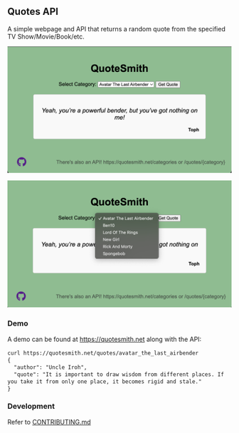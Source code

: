 ## Quotes API

A simple webpage and API that returns a random quote from the specified TV Show/Movie/Book/etc.

![Main Page](QuoteSmith-main-page.png "Main Page")

![Categories](QuoteSmith-categories.png "Categories")

### Demo
A demo can be found at https://quotesmith.net along with the API:

```
curl https://quotesmith.net/quotes/avatar_the_last_airbender
{
  "author": "Uncle Iroh",
  "quote": "It is important to draw wisdom from different places. If you take it from only one place, it becomes rigid and stale."
}
```

### Development
Refer to [CONTRIBUTING.md](CONTRIBUTING.md)
